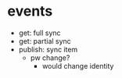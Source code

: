 # events

- get: full sync
- get: partial sync
- publish: sync item
  - pw change?
    - would change identity

